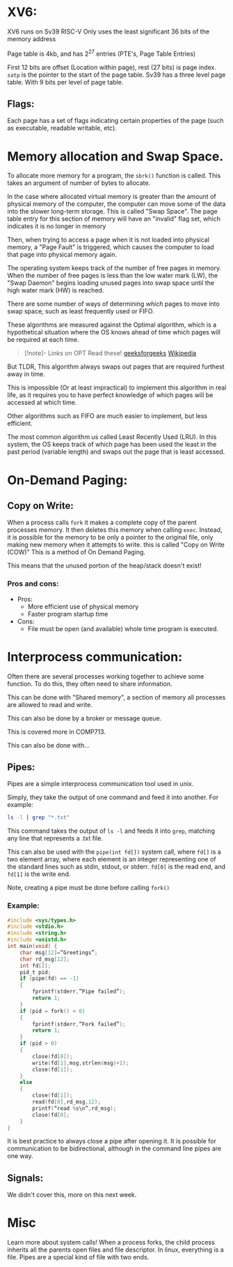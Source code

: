 # XV6:
XV6 runs on Sv39 RISC-V
Only uses the least significant 36 bits of the memory address

Page table is 4kb, and has $2^{27}$ entries (PTE's, Page Table Entries)

First 12 bits are offset (Location within page), rest (27 bits) is page index.
`satp` is the pointer to the start of the page table.
Sv39 has a three level page table. With 9 bits per level of page table.

## Flags:
Each page has a set of flags indicating certain properties of the page (such as
executable, readable writable, etc).

# Memory allocation and Swap Space.
To allocate more memory for a program, the `sbrk()` function is called.
This takes an argument of number of bytes to allocate.

In the case where allocated virtual memory is greater than the amount of
physical memory of the computer, the computer can move some of the data into the
slower long-term storage. This is called "Swap Space". The page table entry for
this section of memory will have an "invalid" flag set, which indicates it is no
longer in memory

Then, when trying to access a page when it is not loaded into physical memory, a
"Page Fault" is triggered, which causes the computer to load that page into
physical memory again.

The operating system keeps track of the number of free pages in memory.
When the number of free pages is less than the low water mark (LW), the "Swap
Daemon" begins loading unused pages into swap space until the high water mark
(HW) is reached.

There are some number of ways of determining *which* pages to move into swap space, such as least frequently used or FIFO.

These algorithms are measured against the Optimal algorithm, which is a hypothetical situation where the OS knows ahead of time which pages will be required at each time. 

> [!note]- Links on OPT
> Read these!
> [geeksforgeeks](https://www.geeksforgeeks.org/optimal-page-replacement-algorithm/)
> [Wikipedia](https://en.wikipedia.org/wiki/Page_replacement_algorithm#The_theoretically_optimal_page_replacement_algorithm)

But TLDR, This algorithm always swaps out pages that are required furthest away in time.

This is impossible (Or at least impractical) to implement this algorithm in real life, as it requires you to have perfect knowledge of which pages will be accessed at which time.

Other algorithms such as FIFO are much easier to implement, but less efficient.

The most common algorithm us called Least Recently Used (LRU).
In this system, the OS keeps track of which page has been used the least in the past period (variable length) and swaps out the page that is least accessed.

# On-Demand Paging:

## Copy on Write:
When a process calls `fork` it makes a complete copy of the parent processes
memory. It then deletes this memory when calling `exec`. Instead, it is possible
for the memory to be only a pointer to the original file, only making new memory when it attempts to write. this is called "Copy on Write (COW)"
This is a method of On Demand Paging.

This means that the unused portion of the heap/stack doesn't exist!

### Pros and cons:
- Pros:
	- More efficient use of physical memory
	- Faster program startup time
- Cons:
	- File must be open (and available) whole time program is executed.

# Interprocess communication:

Often there are several processes working together to achieve some function.
To do this, they often need to share information.

This can be done with "Shared memory", a section of memory all processes are allowed to read and write.

This can also be done by a broker or message queue.

This is covered more in COMP713.

This can also be done with...
## Pipes:

Pipes are a simple interprocess communication tool used in unix.

Simply, they take the output of one command and feed it into another. 
For example:
```bash
ls -l | grep "*.txt"
```
This command takes the output of `ls -l` and feeds it into `grep`, matching any line that represents a .txt file.

This can also be used with the `pipe(int fd[])` system call, where `fd[]` is a two
element array, where each element is an integer representing one of the standard
lines such as stdin, stdout, or stderr. `fd[0]` is the read end, and `fd[1]` is the write end.

Note, creating a pipe must be done before calling `fork()`

### Example:

```c
#include <sys/types.h>  
#include <stdio.h>  
#include <string.h>  
#include <unistd.h>  
int main(void) {  
	char msg[12]=”Greetings”;  
	char rd_msg[12];  
	int fd[2];  
	pid_t pid;  
	if (pipe(fd) == -1) 
	{  
		fprintf(stderr,”Pipe failed”);  
		return 1;  
	}  
	if (pid = fork() < 0) 
	{  
		fprintf(stderr,”Fork failed”);  
		return 1;  
	}
	if (pid > 0) 
	{  
		close(fd[0]);  
		write(fd[1],msg,strlen(msg)+1);  
		close(fd[1]);
	}  
	else 
	{  
		close(fd[1]);  
		read(fd[0],rd_msg,12);  
		printf(“read %s\n”,rd_msg);  
		close(fd[0];  
	}
}
```

It is best practice to always close a pipe after opening it.
It is possible for communication to be bidirectional, although in the command line pipes are one way.
## Signals:
We didn't cover this, more on this next week.

# Misc
Learn more about system calls!
When a process forks, the child process inherits all the parents open files and file descriptor.
In linux, everything is a file. Pipes are a special kind of file with two ends.

